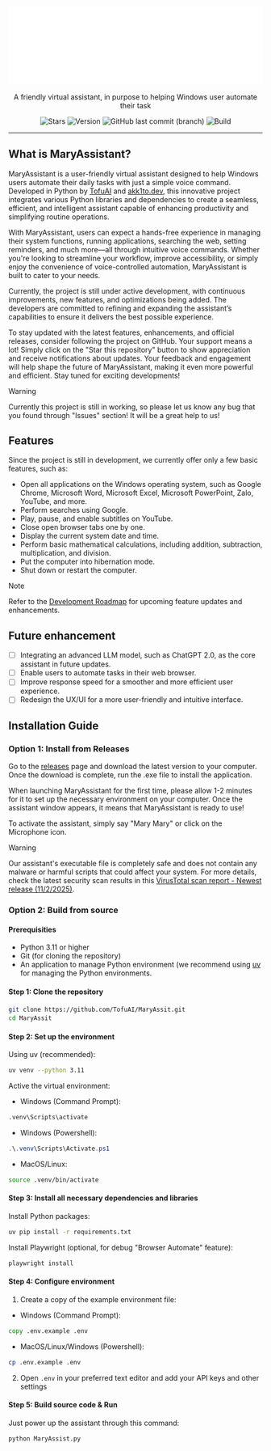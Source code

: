 <div align="center">
  <img src="https://raw.githubusercontent.com/diced/zipline/trunk/public/zipline_small.png"/>
  
A friendly virtual assistant, in purpose to helping Windows user automate their task

![Stars](https://img.shields.io/github/stars/TofuAI/MaryAssist?logo=github&style=flat)
![Version](https://img.shields.io/github/package-json/v/TofuAI/MaryAssist?logo=git&logoColor=white&style=flat)
![GitHub last commit (branch)](https://img.shields.io/github/last-commit/TofuAI/MaryAssist/trunk?logo=git&logoColor=white&style=flat)
![Build](https://img.shields.io/github/actions/workflow/status/TofuAI/MaryAssist/build.yml?logo=github&style=flat&branch=trunk)

</div>

***

## What is MaryAssistant?
MaryAssistant is a user-friendly virtual assistant designed to help Windows users automate their daily tasks with just a simple voice command. Developed in Python by [TofuAI](https://github.com/TofuAI) and [akk1to.dev](https://github.com/akk1to), this innovative project integrates various Python libraries and dependencies to create a seamless, efficient, and intelligent assistant capable of enhancing productivity and simplifying routine operations.

With MaryAssistant, users can expect a hands-free experience in managing their system functions, running applications, searching the web, setting reminders, and much more—all through intuitive voice commands. Whether you're looking to streamline your workflow, improve accessibility, or simply enjoy the convenience of voice-controlled automation, MaryAssistant is built to cater to your needs.

Currently, the project is still under active development, with continuous improvements, new features, and optimizations being added. The developers are committed to refining and expanding the assistant’s capabilities to ensure it delivers the best possible experience.

To stay updated with the latest features, enhancements, and official releases, consider following the project on GitHub. Your support means a lot! Simply click on the "Star this repository" button to show appreciation and receive notifications about updates. Your feedback and engagement will help shape the future of MaryAssistant, making it even more powerful and efficient. Stay tuned for exciting developments! 

> [!WARNING]
> Currently this project is still in working, so please let us know any bug that you found through "Issues" section! It will be a great help to us!

## Features
Since the project is still in development, we currently offer only a few basic features, such as:
- Open all applications on the Windows operating system, such as Google Chrome, Microsoft Word, Microsoft Excel, Microsoft PowerPoint, Zalo, YouTube, and more.
- Perform searches using Google.
- Play, pause, and enable subtitles on YouTube.
- Close open browser tabs one by one.
- Display the current system date and time.
- Perform basic mathematical calculations, including addition, subtraction, multiplication, and division.
- Put the computer into hibernation mode.
- Shut down or restart the computer.

> [!Note]
> Refer to the [Development Roadmap](https://github.com/TofuAI) for upcoming feature updates and enhancements.

## Future enhancement

- [ ] Integrating an advanced LLM model, such as ChatGPT 2.0, as the core assistant in future updates.
- [ ] Enable users to automate tasks in their web browser.
- [ ] Improve response speed for a smoother and more efficient user experience.
- [ ] Redesign the UX/UI for a more user-friendly and intuitive interface.

## Installation Guide
### Option 1: Install from Releases
Go to the [releases](https://gitthub.com) page and download the latest version to your computer. Once the download is complete, run the .exe file to install the application.

When launching MaryAssistant for the first time, please allow 1-2 minutes for it to set up the necessary environment on your computer. Once the assistant window appears, it means that MaryAssistant is ready to use!

To activate the assistant, simply say "Mary Mary" or click on the Microphone icon.

> [!WARNING]
> Our assistant's executable file is completely safe and does not contain any malware or harmful scripts that could affect your system. For more details, check the latest security scan results in this [VirusTotal scan report - Newest release (11/2/2025)](https://google.com).
### Option 2: Build from source
#### Prerequisities
- Python 3.11 or higher
- Git (for cloning the repository)
- An application to manage Python environment (we recommend using [uv](https://docs.astral.sh/uv) for managing the Python environments.
#### Step 1: Clone the repository
```bash
git clone https://github.com/TofuAI/MaryAssit.git
cd MaryAssit
```
#### Step 2: Set up the environment
Using uv (recommended):
```bash
uv venv --python 3.11
```

Active the virtual environment:
- Windows (Command Prompt):
```cmd
.venv\Scripts\activate
```
- Windows (Powershell):
```powershell
.\.venv\Scripts\Activate.ps1
```
- MacOS/Linux:
```bash
source .venv/bin/activate
```
#### Step 3: Install all necessary dependencies and libraries
Install Python packages:
```bash
uv pip install -r requirements.txt
```

Install Playwright (optional, for debug "Browser Automate" feature):
```bash
playwright install
```

#### Step 4: Configure environment
1. Create a copy of the example environment file:
- Windows (Command Prompt):
```cmd
copy .env.example .env
```
- MacOS/Linux/Windows (Powershell):
```bash
cp .env.example .env
```
2. Open `.env` in your preferred text editor and add your API keys and other settings

#### Step 5: Build source code & Run
Just power up the assistant through this command:
```bash
python MaryAssist.py
```
